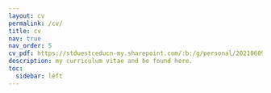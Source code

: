 ```yaml
---
layout: cv
permalink: /cv/
title: cv
nav: true
nav_order: 5
cv_pdf: https://stduestceducn-my.sharepoint.com/:b:/g/personal/2021060904008_std_uestc_edu_cn/EeVuEx6yVKdCmWvo1MHMSvIBZ4nW_zKwOCByHW2rHgEBXQ?e=c9EBid # you can also use external links here
description: my curriculum vitae and be found here.
toc:
  sidebar: left
---
```

